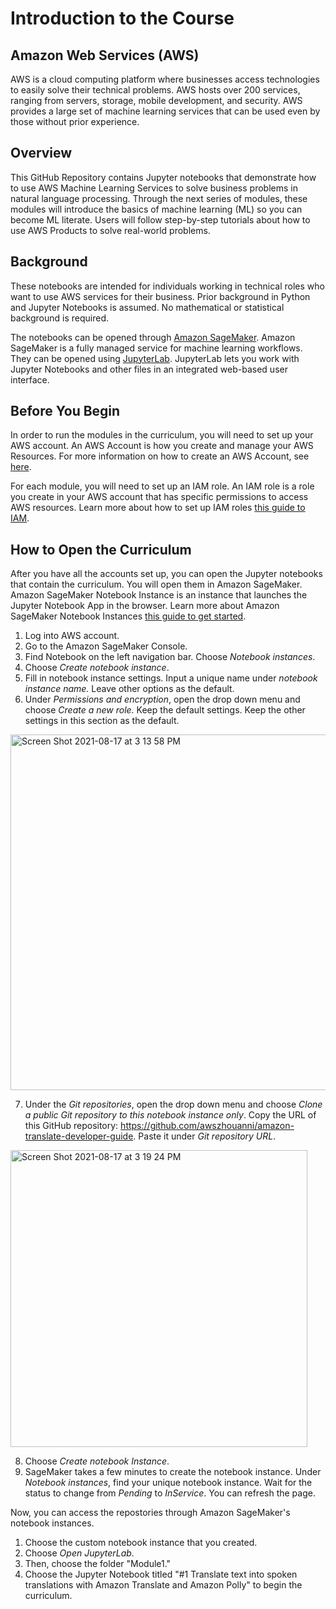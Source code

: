 # Introduction to the Course


## Amazon Web Services (AWS)

AWS is a cloud computing platform where businesses access technologies to easily solve their technical problems. AWS hosts over 200 services, ranging from servers, storage, mobile development, and security. AWS provides a large set of machine learning services that can be used even by those without prior experience. 

## Overview

This GitHub Repository contains Jupyter notebooks that demonstrate how to use AWS Machine Learning Services to solve business problems in natural language processing. Through the next series of modules, these modules will introduce the basics of machine learning (ML) so you can become ML literate. Users will follow step-by-step tutorials about how to use AWS Products to solve real-world problems. 


## Background 

These notebooks are intended for individuals working in technical roles who want to use AWS services for their business. Prior background in Python and Jupyter Notebooks is assumed. No mathematical or statistical background is required. 

The notebooks can be opened through [Amazon SageMaker](https://aws.amazon.com/sagemaker/). Amazon SageMaker is a fully managed service for machine learning workflows. They can be opened using [JupyterLab](https://jupyterlab.readthedocs.io/en/stable/getting_started/overview.html#:~:text=JupyterLab%20is%20a%20next%2Dgeneration,%2C%20integrated%2C%20and%20extensible%20manner.). JupyterLab lets you work with Jupyter Notebooks and other files in an integrated web-based user interface.

## Before You Begin 

In order to run the modules in the curriculum, you will need to set up your AWS account. An AWS Account is how you create and manage your AWS Resources. For more information on how to create an AWS Account, see [here](https://aws.amazon.com/premiumsupport/knowledge-center/create-and-activate-aws-account/). 

For each module, you will need to set up an IAM role. An IAM role is a role you create in your AWS account that has specific permissions to access AWS resources. Learn more about how to set up IAM roles [this guide to IAM](https://docs.aws.amazon.com/sagemaker/latest/dg/security-iam.html).

## How to Open the Curriculum 

After you have all the accounts set up, you can open the Jupyter notebooks that contain the curriculum. You will open them in Amazon SageMaker. Amazon SageMaker Notebook Instance is an instance that launches the Jupyter Notebook App in the browser. Learn more about Amazon SageMaker Notebook Instances [this guide to get started](https://docs.aws.amazon.com/sagemaker/latest/dg/gs-setup-working-env.html).

1. Log into AWS account. 
2. Go to the Amazon SageMaker Console.
3. Find Notebook on the left navigation bar. Choose *Notebook instances*. 
4. Choose _Create notebook instance_. 
5. Fill in notebook instance settings. Input a unique name under _notebook instance name._ Leave other options as the default. 
6. Under *Permissions and encryption*, open the drop down menu and choose *Create a new role.* Keep the default settings. Keep the other settings in this section as the default. 

<img width="569" alt="Screen Shot 2021-08-17 at 3 13 58 PM" src="https://user-images.githubusercontent.com/88006687/129786612-b56a718c-f96e-4da9-970c-84be795b83f9.png">

7. Under the *Git repositories*, open the drop down menu and choose _Clone a public Git repository to this notebook instance only_. Copy the URL of this GitHub repository: https://github.com/awszhouanni/amazon-translate-developer-guide. Paste it under _Git repository URL_.

<img width="475" alt="Screen Shot 2021-08-17 at 3 19 24 PM" src="https://user-images.githubusercontent.com/88006687/129787279-16bc2302-59dc-4358-9745-0ff0dea6af12.png">

8. Choose _Create notebook Instance_. 
9. SageMaker takes a few minutes to create the notebook instance. Under _Notebook instances_, find your unique notebook instance. Wait for the status to change from _Pending_ to _InService_. You can refresh the page.  


Now, you can access the repostories through Amazon SageMaker's notebook instances. 
1. Choose the custom notebook instance that you created.
2. Choose *Open JupyterLab.*
3. Then, choose the folder "Module1." 
4. Choose the Jupyter Notebook titled "#1 Translate text into spoken translations with Amazon Translate and Amazon Polly" to begin the curriculum.
